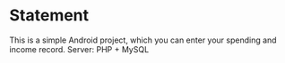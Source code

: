 # Statement
This is a simple Android project, which you can enter your spending and income record. 
Server: PHP + MySQL
